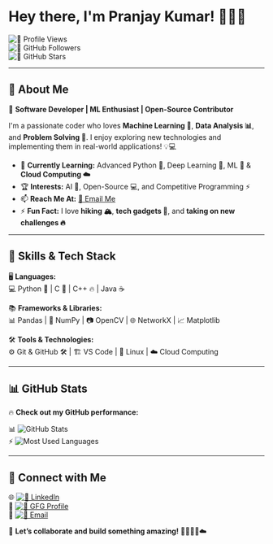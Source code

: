 # Hey there, I'm **Pranjay Kumar!** 👋😃💡  

![👀 Profile Views](https://komarev.com/ghpvc/?username=pranjaykumar926&color=blue)  
![🚀 GitHub Followers](https://img.shields.io/github/followers/pranjaykumar926?style=social)  
![🌟 GitHub Stars](https://img.shields.io/github/stars/pranjaykumar926?style=social)  

---

## 🚀 About Me  

🎯 **Software Developer | ML Enthusiast | Open-Source Contributor**  

I'm a passionate coder who loves **Machine Learning 🤖**, **Data Analysis 📊**, and **Problem Solving 🧠**. I enjoy exploring new technologies and implementing them in real-world applications! 💡💻  

- 🌱 **Currently Learning:** Advanced Python 🐍, Deep Learning 🧠, ML 🤖 & **Cloud Computing ☁️**  
- 🏆 **Interests:** AI 🚀, Open-Source 💻, and Competitive Programming ⚡  
- 📫 **Reach Me At:** [📧 Email Me](mailto:pranjaykumar926@gmail.com)  
- ⚡ **Fun Fact:** I love **hiking 🏔️**, **tech gadgets 🤖**, and **taking on new challenges 🔥**  

---

## 🚀 Skills & Tech Stack  

🖥️ **Languages:**  
💻 Python 🐍 | C 🚀 | C++ 🔥 | Java ☕  

📚 **Frameworks & Libraries:**  
📊 Pandas | 🔢 NumPy | 📷 OpenCV | 🌐 NetworkX | 📈 Matplotlib  

🛠️ **Tools & Technologies:**  
⚙️ Git & GitHub 🛠️ | 🏗️ VS Code | 🐧 Linux | ☁️ Cloud Computing  

---

## 📊 GitHub Stats  

🔥 **Check out my GitHub performance:**  

📊 ![GitHub Stats](https://github-readme-stats.vercel.app/api?username=pranjaykumar926&show_icons=true&theme=radical)  
⚡ ![Most Used Languages](https://github-readme-stats.vercel.app/api/top-langs/?username=pranjaykumar926&layout=compact&theme=radical)  

---

## 🤝 Connect with Me  

🌐 [![💼 LinkedIn](https://img.shields.io/badge/LinkedIn-Connect-blue?logo=linkedin)](https://www.linkedin.com/in/pranjay-kumar-991033314/)  
📖 [![📘 GFG Profile](https://img.shields.io/badge/GeeksforGeeks-Profile-green?logo=geeksforgeeks)](https://www.geeksforgeeks.org/user/pranjaykslfb/)  
📧 [![📩 Email](https://img.shields.io/badge/Email-Me-red?logo=gmail)](mailto:pranjaykumar926@gmail.com)  

💬 **Let’s collaborate and build something amazing!** 🚀✨🔥💡☁️
